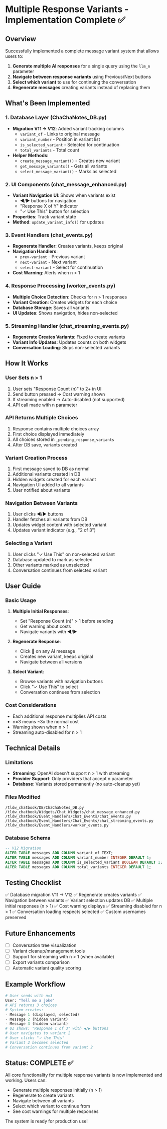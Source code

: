 # Multiple Response Variants - Implementation Complete ✅

## Overview
Successfully implemented a complete message variant system that allows users to:
1. **Generate multiple AI responses** for a single query using the `llm_n` parameter
2. **Navigate between response variants** using Previous/Next buttons  
3. **Select which variant** to use for continuing the conversation
4. **Regenerate messages** creating variants instead of replacing them

## What's Been Implemented

### 1. Database Layer (ChaChaNotes_DB.py)
- **Migration V11 → V12**: Added variant tracking columns
  - `variant_of` - Links to original message
  - `variant_number` - Position in variant list
  - `is_selected_variant` - Selected for continuation
  - `total_variants` - Total count
- **Helper Methods**:
  - `create_message_variant()` - Creates new variant
  - `get_message_variants()` - Gets all variants
  - `select_message_variant()` - Marks as selected

### 2. UI Components (chat_message_enhanced.py)
- **Variant Navigation UI**: Shows when variants exist
  - ◀/▶ buttons for navigation
  - "Response X of Y" indicator
  - "✓ Use This" button for selection
- **Properties**: Track variant state
- **Method**: `update_variant_info()` for updates

### 3. Event Handlers (chat_events.py)
- **Regenerate Handler**: Creates variants, keeps original
- **Navigation Handlers**: 
  - `prev-variant` - Previous variant
  - `next-variant` - Next variant
  - `select-variant` - Select for continuation
- **Cost Warning**: Alerts when n > 1

### 4. Response Processing (worker_events.py)
- **Multiple Choice Detection**: Checks for n > 1 responses
- **Variant Creation**: Creates widgets for each choice
- **Database Storage**: Saves all variants
- **UI Updates**: Shows navigation, hides non-selected

### 5. Streaming Handler (chat_streaming_events.py)
- **Regenerate Creates Variants**: Fixed to create variants
- **Variant Info Updates**: Updates counts on both widgets
- **Conversation Loading**: Skips non-selected variants

## How It Works

### User Sets n > 1
1. User sets "Response Count (n)" to 2+ in UI
2. Send button pressed → Cost warning shown
3. If streaming enabled → Auto-disabled (not supported)
4. API call made with n parameter

### API Returns Multiple Choices
1. Response contains multiple choices array
2. First choice displayed immediately
3. All choices stored in `_pending_response_variants`
4. After DB save, variants created

### Variant Creation Process
1. First message saved to DB as normal
2. Additional variants created in DB
3. Hidden widgets created for each variant
4. Navigation UI added to all variants
5. User notified about variants

### Navigation Between Variants
1. User clicks ◀/▶ buttons
2. Handler fetches all variants from DB
3. Updates widget content with selected variant
4. Updates variant indicator (e.g., "2 of 3")

### Selecting a Variant
1. User clicks "✓ Use This" on non-selected variant
2. Database updated to mark as selected
3. Other variants marked as unselected
4. Conversation continues from selected variant

## User Guide

### Basic Usage
1. **Multiple Initial Responses**: 
   - Set "Response Count (n)" > 1 before sending
   - Get warning about costs
   - Navigate variants with ◀/▶

2. **Regenerate Response**:
   - Click 🔄 on any AI message
   - Creates new variant, keeps original
   - Navigate between all versions

3. **Select Variant**:
   - Browse variants with navigation buttons
   - Click "✓ Use This" to select
   - Conversation continues from selection

### Cost Considerations
- Each additional response multiplies API costs
- n=3 means ~3x the normal cost
- Warning shown when n > 1
- Streaming auto-disabled for n > 1

## Technical Details

### Limitations
- **Streaming**: OpenAI doesn't support n > 1 with streaming
- **Provider Support**: Only providers that accept n parameter
- **Database**: Variants stored permanently (no auto-cleanup yet)

### Files Modified
```
/tldw_chatbook/DB/ChaChaNotes_DB.py
/tldw_chatbook/Widgets/Chat_Widgets/chat_message_enhanced.py  
/tldw_chatbook/Event_Handlers/Chat_Events/chat_events.py
/tldw_chatbook/Event_Handlers/Chat_Events/chat_streaming_events.py
/tldw_chatbook/Event_Handlers/worker_events.py
```

### Database Schema
```sql
-- V12 Migration
ALTER TABLE messages ADD COLUMN variant_of TEXT;
ALTER TABLE messages ADD COLUMN variant_number INTEGER DEFAULT 1;
ALTER TABLE messages ADD COLUMN is_selected_variant BOOLEAN DEFAULT 1;
ALTER TABLE messages ADD COLUMN total_variants INTEGER DEFAULT 1;
```

## Testing Checklist
✅ Database migration V11 → V12
✅ Regenerate creates variants
✅ Navigation between variants
✅ Variant selection updates DB
✅ Multiple initial responses (n > 1)
✅ Cost warning displays
✅ Streaming disabled for n > 1
✅ Conversation loading respects selected
✅ Custom usernames preserved

## Future Enhancements
- [ ] Conversation tree visualization
- [ ] Variant cleanup/management tools
- [ ] Support for streaming with n > 1 (when available)
- [ ] Export variants comparison
- [ ] Automatic variant quality scoring

## Example Workflow

```python
# User sends with n=3
User: "Tell me a joke"
# API returns 3 choices
# System creates:
- Message 1 (displayed, selected)
- Message 2 (hidden variant)  
- Message 3 (hidden variant)
# UI shows: "Response 1 of 3" with ◀/▶ buttons
# User navigates to variant 2
# User clicks "✓ Use This"
# Variant 2 becomes selected
# Conversation continues from variant 2
```

## Status: COMPLETE ✅

All core functionality for multiple response variants is now implemented and working. Users can:
- Generate multiple responses initially (n > 1)
- Regenerate to create variants
- Navigate between all variants
- Select which variant to continue from
- See cost warnings for multiple responses

The system is ready for production use!